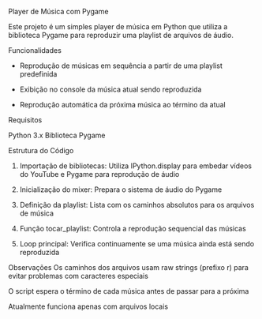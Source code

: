 Player de Música com Pygame

Este projeto é um simples player de música em Python que utiliza a biblioteca Pygame para reproduzir uma playlist de arquivos de áudio.

Funcionalidades

- Reprodução de músicas em sequência a partir de uma playlist predefinida

- Exibição no console da música atual sendo reproduzida

- Reprodução automática da próxima música ao término da atual

Requisitos

Python 3.x
Biblioteca Pygame

Estrutura do Código

1. Importação de bibliotecas: Utiliza IPython.display para embedar vídeos do YouTube e Pygame para reprodução de áudio

2. Inicialização do mixer: Prepara o sistema de áudio do Pygame

3. Definição da playlist: Lista com os caminhos absolutos para os arquivos de música

4. Função tocar_playlist: Controla a reprodução sequencial das músicas

5. Loop principal: Verifica continuamente se uma música ainda está sendo reproduzida

Observações
Os caminhos dos arquivos usam raw strings (prefixo r) para evitar problemas com caracteres especiais

O script espera o término de cada música antes de passar para a próxima

Atualmente funciona apenas com arquivos locais
